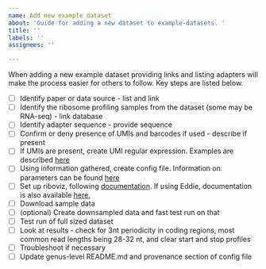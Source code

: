 ```yaml
---
name: Add new example dataset
about: 'Guide for adding a new dataset to example-datasets. '
title: ''
labels: ''
assignees: ''

---
```


When adding a new example dataset providing links and listing adapters will make the process easier for others to follow. Key steps are listed below.

- [ ] Identify paper or data source - list and link
- [ ] Identify the ribosome profiling samples from the dataset (some may be RNA-seq) - link database
- [ ] Identify adapter sequence - provide sequence
- [ ] Confirm or deny presence of UMIs and barcodes if used - describe if present
- [ ] If UMIs are present, create UMI regular expression. Examples are described [here](https://github.com/riboviz/riboviz/blob/main/docs/user/prep-riboviz-config.md#examples)
- [ ] Using information gathered, create config file. Information on parameters can be found [here](https://github.com/riboviz/riboviz/blob/main/docs/user/prep-riboviz-config.md#configuration-parameters) 
- [ ] Set up riboviz, following [documentation](https://github.com/riboviz/riboviz/blob/main/docs/user/prep-riboviz-run-nextflow.md). If using Eddie, documentation is also available [here.](https://github.com/riboviz/riboviz/blob/main/docs/user/run-on-eddie.md)
- [ ] Download sample data 
- [ ] (optional) Create downsampled data and fast test run on that
- [ ] Test run of full sized dataset
- [ ] Look at results - check for 3nt periodicity in coding regions, most common read lengths being 28-32 nt, and clear start and stop profiles
- [ ] Troubleshoot if necessary 
- [ ] Update genus-level README.md and provenance section of config file
